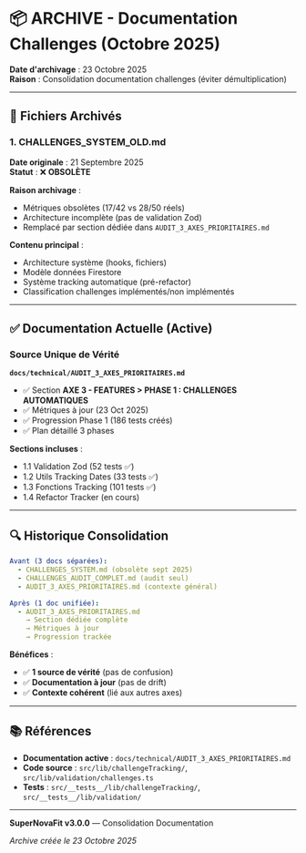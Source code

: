 # 📦 ARCHIVE - Documentation Challenges (Octobre 2025)

**Date d'archivage** : 23 Octobre 2025  
**Raison** : Consolidation documentation challenges (éviter démultiplication)

---

## 📁 **Fichiers Archivés**

### **1. CHALLENGES_SYSTEM_OLD.md**

**Date originale** : 21 Septembre 2025  
**Statut** : ❌ **OBSOLÈTE**

**Raison archivage** :
- Métriques obsolètes (17/42 vs 28/50 réels)
- Architecture incomplète (pas de validation Zod)
- Remplacé par section dédiée dans `AUDIT_3_AXES_PRIORITAIRES.md`

**Contenu principal** :
- Architecture système (hooks, fichiers)
- Modèle données Firestore
- Système tracking automatique (pré-refactor)
- Classification challenges implémentés/non implémentés

---

## ✅ **Documentation Actuelle (Active)**

### **Source Unique de Vérité**

**`docs/technical/AUDIT_3_AXES_PRIORITAIRES.md`**
- ✅ Section **AXE 3 - FEATURES > PHASE 1 : CHALLENGES AUTOMATIQUES**
- ✅ Métriques à jour (23 Oct 2025)
- ✅ Progression Phase 1 (186 tests créés)
- ✅ Plan détaillé 3 phases

**Sections incluses** :
- 1.1 Validation Zod (52 tests ✅)
- 1.2 Utils Tracking Dates (33 tests ✅)
- 1.3 Fonctions Tracking (101 tests ✅)
- 1.4 Refactor Tracker (en cours)

---

## 🔍 **Historique Consolidation**

```yaml
Avant (3 docs séparées):
  - CHALLENGES_SYSTEM.md (obsolète sept 2025)
  - CHALLENGES_AUDIT_COMPLET.md (audit seul)
  - AUDIT_3_AXES_PRIORITAIRES.md (contexte général)

Après (1 doc unifiée):
  - AUDIT_3_AXES_PRIORITAIRES.md
    → Section dédiée complète
    → Métriques à jour
    → Progression trackée
```

**Bénéfices** :
- ✅ **1 source de vérité** (pas de confusion)
- ✅ **Documentation à jour** (pas de drift)
- ✅ **Contexte cohérent** (lié aux autres axes)

---

## 📚 **Références**

- **Documentation active** : `docs/technical/AUDIT_3_AXES_PRIORITAIRES.md`
- **Code source** : `src/lib/challengeTracking/`, `src/lib/validation/challenges.ts`
- **Tests** : `src/__tests__/lib/challengeTracking/`, `src/__tests__/lib/validation/`

---

**SuperNovaFit v3.0.0** — Consolidation Documentation

_Archive créée le 23 Octobre 2025_

